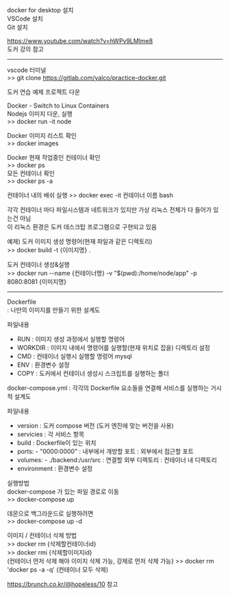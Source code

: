 docker for desktop 설치<br>
VSCode 설치<br>
Git 설치<br>

https://www.youtube.com/watch?v=hWPv9LMlme8 <br>
도커 강의 참고
***

vscode 터미널<br>
\>> git clone https://gitlab.com/yalco/practice-docker.git 

도커 연습 예제 프로젝트 다운

Docker - Switch to Linux Containers<br>
Nodejs 이미지 다운, 실행<br>
\>> docker run -it node

Docker 이미지 리스트 확인<br>
\>> docker images

Docker 현재 작업중인 컨테이너 확인<br>
\>> docker ps <br>
모든 컨테이너 확인<br>
\>> docker ps -a
 
컨테이너 내의 배쉬 실행
\>> docker exec -it 컨테이너 이름 bash

각각 컨테이너 마다 파일시스템과 네트워크가 있지만 가상 리눅스 전체가 다 들어가 있는건 아님<br>
이 리눅스 환경은 도커 데스크탑 프로그램으로 구현되고 있음

예제)
도커 이미지 생성 명령어(현재 파일과 같은 디렉토리) <br>
\>> docker build -t {이미지명} .

도커 컨테이너 생성&실행<br>
\>> docker run --name {컨테이너명} -v "$(pwd):/home/node/app" -p 8080:8081 {이미지명}


***
Dockerfile<br> 
: 나만의 이미지를 만들기 위한 설계도

파일내용<br>
- RUN : 이미지 생성 과정에서 실행할 명령어
- WORKDIR : 이미지 내에서 명령어를 실행할(현재 위치로 잡을) 디렉토리 설정
- CMD : 컨테이너 실행시 실행할 명렁어
mysql
- ENV : 환경변수 설정
- COPY : 도커에서 컨테이너 생성시 스크립트를 실행하는 폴더


docker-compose.yml
: 각각의 Dockerfile 요소들을 연결해 서비스를 실행하는 거시적 설계도

파일내용
- version : 도커 compose 버전 (도커 엔진에 맞는 버전을 사용)
- servicies : 각 서비스 항목
- build : Dockerfile이 있는 위치
- ports: - "0000:0000" : 내부에서 개방할 포트 : 외부에서 접근할 포트
- volumes: - ./backend:/usr/src : 연결할 외부 디렉토리 : 컨테이너 내 디렉토리
- environment : 환경변수 설정

실행방법<br>
docker-compose 가 있는 파일 경로로 이동<br>
\>> docker-compose up

데몬으로 백그라운드로 실행하려면<br>
\>> docker-compose up -d

이미지 / 컨테이너 삭제 방법<br>
\>> docker rm {삭제할컨테이너id}  <br>
\>> docker rmi {삭제할이미지id} <br>
 (컨테이너 먼저 삭제 해야 이미지 삭제 가능, 강제로 먼저 삭제 가능}
\>> docker rm 'docker ps -a -q' (컨테이너 모두 삭제) <br>

https://brunch.co.kr/@hopeless/10 참고


